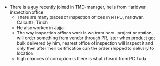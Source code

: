 - There is a guy recently joined in TMD-manager, he is from Haridwar inspection office
    - There are many places of inspection offices in NTPC, haridwar, Calcutta, Tirichi
    - He also worked in Jajjar
    - The way inspection offices work is we from here- project or station, will order something from vendor through PR, later when product got bulk delivered by him, nearest office of inspection will inspect it and only then after their certification can the order shipped to delivery to location
    - high chances of corruption is there is what i heard from PC Tudu